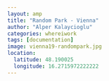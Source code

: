 ```yaml
---
layout: amp
title: "Random Park - Vienna"
author: "Alper Kalaycioglu"
categories: whereiwork
tags: [documentation]
image: vienna19-randompark.jpg
location:
  latitude: 48.190025
  longitude: 16.2715972222222
---
```

